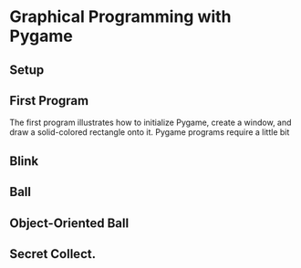 # Graphical Programming with Pygame

## Setup

## First Program

The first program illustrates how to initialize Pygame, create a window, and draw a solid-colored rectangle onto it. Pygame programs require a little bit 

## Blink


## Ball


## Object-Oriented Ball


## Secret Collect.






